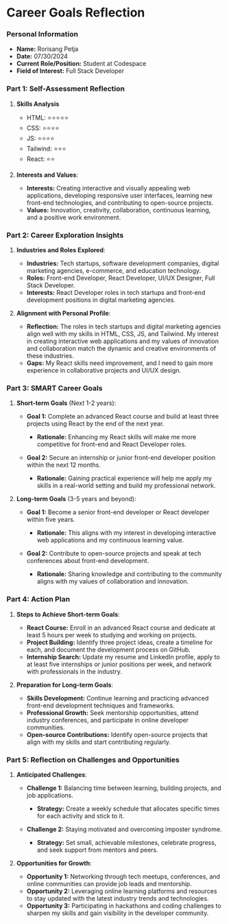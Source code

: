 # Career Goals Reflection 

### Personal Information

- **Name:** Rorisang Petja
- **Date:** 07/30/2024
- **Current Role/Position:** Student at Codespace
- **Field of Interest:** Full Stack Developer

### Part 1: Self-Assessment Reflection

1. **Skills Analysis**
   
    - HTML: ⭐⭐⭐⭐⭐
    - CSS:  ⭐⭐⭐⭐
    - JS:   ⭐⭐⭐⭐
    - Tailwind: ⭐⭐⭐
    - React: ⭐⭐
      
2. **Interests and Values**:
    
    - **Interests:** Creating interactive and visually appealing web applications, developing responsive user interfaces, learning new front-end technologies, and contributing to open-source projects.
    - **Values:** Innovation, creativity, collaboration, continuous learning, and a positive work environment.

### Part 2: Career Exploration Insights

1. **Industries and Roles Explored**:
    
    - **Industries:** Tech startups, software development companies, digital marketing agencies, e-commerce, and education technology.
    - **Roles:** Front-end Developer, React Developer, UI/UX Designer, Full Stack Developer.
    - **Interests:** React Developer roles in tech startups and front-end development positions in digital marketing agencies.

2. **Alignment with Personal Profile**:
    
    - **Reflection:** The roles in tech startups and digital marketing agencies align well with my skills in HTML, CSS, JS, and Tailwind. My interest in creating interactive web applications and my values of innovation and collaboration match the dynamic and creative environments of these industries.
    - **Gaps:** My React skills need improvement, and I need to gain more experience in collaborative projects and UI/UX design.

### Part 3: SMART Career Goals

1. **Short-term Goals** (Next 1-2 years):
    
    - **Goal 1:** Complete an advanced React course and build at least three projects using React by the end of the next year.
        - **Rationale:** Enhancing my React skills will make me more competitive for front-end and React Developer roles.
    
    - **Goal 2:** Secure an internship or junior front-end developer position within the next 12 months.
        - **Rationale:** Gaining practical experience will help me apply my skills in a real-world setting and build my professional network.

2. **Long-term Goals** (3-5 years and beyond):
    
    - **Goal 1:** Become a senior front-end developer or React developer within five years.
        - **Rationale:** This aligns with my interest in developing interactive web applications and my continuous learning value.
    
    - **Goal 2:** Contribute to open-source projects and speak at tech conferences about front-end development.
        - **Rationale:** Sharing knowledge and contributing to the community aligns with my values of collaboration and innovation.

### Part 4: Action Plan

1. **Steps to Achieve Short-term Goals**:
    
    - **React Course:** Enroll in an advanced React course and dedicate at least 5 hours per week to studying and working on projects.
    - **Project Building:** Identify three project ideas, create a timeline for each, and document the development process on GitHub.
    - **Internship Search:** Update my resume and LinkedIn profile, apply to at least five internships or junior positions per week, and network with professionals in the industry.

2. **Preparation for Long-term Goals**:
    
    - **Skills Development:** Continue learning and practicing advanced front-end development techniques and frameworks.
    - **Professional Growth:** Seek mentorship opportunities, attend industry conferences, and participate in online developer communities.
    - **Open-source Contributions:** Identify open-source projects that align with my skills and start contributing regularly.

### Part 5: Reflection on Challenges and Opportunities

1. **Anticipated Challenges**:
    
    - **Challenge 1:** Balancing time between learning, building projects, and job applications.
        - **Strategy:** Create a weekly schedule that allocates specific times for each activity and stick to it.
    
    - **Challenge 2:** Staying motivated and overcoming imposter syndrome.
        - **Strategy:** Set small, achievable milestones, celebrate progress, and seek support from mentors and peers.

2. **Opportunities for Growth**:
    
    - **Opportunity 1:** Networking through tech meetups, conferences, and online communities can provide job leads and mentorship.
    - **Opportunity 2:** Leveraging online learning platforms and resources to stay updated with the latest industry trends and technologies.
    - **Opportunity 3:** Participating in hackathons and coding challenges to sharpen my skills and gain visibility in the developer community.


